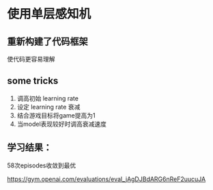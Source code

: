 # 使用单层感知机 #

## 重新构建了代码框架 ##
使代码更容易理解

## some tricks ##
1. 调高初始 learning rate
2. 设定 learning rate 衰减
3. 结合游戏目标将game提高为1
4. 当model表现较好时调高衰减速度

## 学习结果： ##
58次episodes收敛到最优

https://gym.openai.com/evaluations/eval_jAgDJBdARG6nReF2uucuJA